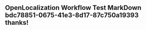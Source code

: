 <properties
ms.topic="hero-topic1"
ms.test1="hero-topic"
ms.test2="test"/>

## OpenLocalization Workflow Test MarkDown bdc78851-0675-41e3-8d17-87c750a19393 thanks!
